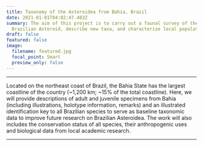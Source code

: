 ```yaml
---
title: Taxonomy of the Asteroidea from Bahia, Brazil
date: 2021-01-01T04:02:47.483Z
summary: The aim of this project is to carry out a faunal survey of the
  Brazilian Asteroid, describe new taxa, and characterize local populations.
draft: false
featured: false
image:
  filename: featured.jpg
  focal_point: Smart
  preview_only: false
---
```

---
Located on the northeast coast of Brazil, the Bahia State has the largest coastline of the country (~1,200 km; ~15% of the total coastline). Here, we will provide descriptions of adult and juvenile specimens from Bahia (including illustrations, holotype information, remarks) and an illustrated identification key to all Brazilian species to serve as baseline taxonomic data to improve future research on Brazilian Asteroidea. The work will also includes the conservation status of all species, their anthropogenic uses and biological data from local academic research. 

---
